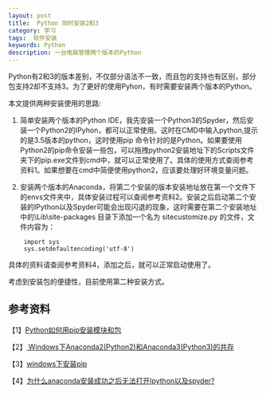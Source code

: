 ```yaml
---
layout: post
title:  Python 同时安装2和3
category: 学习
tags:  软件安装	        
keywords: Python
description: 一台电脑管理两个版本的Python
---
```


Python有2和3的版本差别，不仅部分语法不一致，而且包的支持也有区别，部分包支持2却不支持3。为了更好的使用Pyhon，有时需要安装两个版本的Python。

本文提供两种安装使用的思路:

1. 简单安装两个版本的Python IDE，我先安装一个Python3的Spyder，然后安装一个Python2的IPyhon，都可以正常使用。这时在CMD中输入python,提示的是3.5版本的python，这时使用pip 命令针对的是Python。如果要使用Python2的pip命令安装一些包，可以拖拽python2安装地址下的Scripts文件夹下的pip.exe文件到cmd中，就可以正常使用了。具体的使用方式查阅参考资料1。如果想要在cmd中简便使用python2，应该要处理好环境变量问题。

2. 安装两个版本的Anaconda，将第二个安装的版本安装地址放在第一个文件下的envs文件夹中，具体安装过程可以查阅参考资料2。安装之后启动第二个安装的IPython以及Spyder可能会出现闪退的现象，这时需要在第二个安装地址中的\Lib\site-packages 目录下添加一个名为 sitecustomize.py 的文件，文件内容为：

        import sys  
        sys.setdefaultencoding('utf-8')
具体的资料请查阅参考资料4，添加之后，就可以正常启动使用了。

考虑到安装包的便捷性，目前使用第二种安装方式。


## 参考资料

【1】[Python如何用pip安装模块和包](http://jingyan.baidu.com/article/466506583fec5af549e5f825.html)

【2】[ Windows下Anaconda2(Python2)和Anaconda3(Python3)的共存](http://blog.csdn.net/lixintong1992/article/details/52971936)

【3】[windows下安装pip](http://jingyan.baidu.com/article/b907e627a072a846e6891c5a.html)

【4】[为什么anaconda安装成功之后无法打开Ipython以及spyder?](https://www.zhihu.com/question/48724738/answer/122293041)